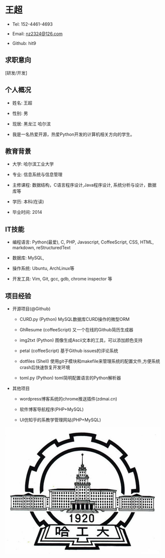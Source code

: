 王超
====

- Tel:  152-4461-4693

- Email: nz2324@126.com

- Github: hit9

求职意向
--------

[研发/开发]

个人概况
--------

- 姓名: 王超

- 性别: 男

- 现居: 黑龙江 哈尔滨

- 我是一名热爱开源，热爱Python开发的计算机相关方向的学生。

教育背景
--------

- 大学: 哈尔滨工业大学

- 专业: 信息系统与信息管理

- 主修课程:  数据结构，C语言程序设计,Java程序设计, 系统分析与设计，数据库等

- 学历: 本科(在读)

- 毕业时间: 2014

IT技能
------

- 编程语言: Python(最爱), C, PHP, Javascript, CoffeeScript, CSS, HTML, markdown, reStructuredText

- 数据库: MySQL,

- 操作系统: Ubuntu, ArchLinux等

- 开发工具: Vim, Git, gcc, gdb, chrome inspector 等

项目经验
--------

- 开源项目(@Github)

  - CURD.py (Python)  MySQL数据库CURD操作的微型ORM

  - GhResume (coffeeScript)  又一个在线的Github简历生成器

  - img2txt (Python)  图像生成Ascii文本的工具，可以添加颜色支持

  - petal (coffeeScript)  基于Github issues的评论系统

  - dotfiles (Shell)  使用git子模块和makefile来管理系统的配置文件,方便系统crash后快速恢复开发环境

  - toml.py (Python)  toml简明配置语言的Python解析器

- 其他项目

  - wordpress博客系统的chrome推送插件(zdmai.cn)

  - 软件博客导航程序(PHP+MySQL)

  - UI仿知乎的系教学管理网站(PHP+MySQL)

![hit-logo](hit_logo.jpg)
